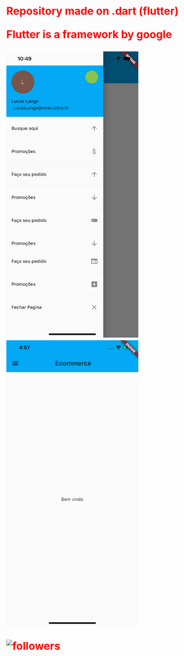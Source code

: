 <h1 style="color:red"> Repository made on .dart (flutter) 
  
   Flutter is a framework by google 

<img src="IOSAPP.png" width="350">  <img src="iosstart.png" width="350"> 






![followers](https://img.shields.io/github/followers/lucasmullerlange?style=social)
